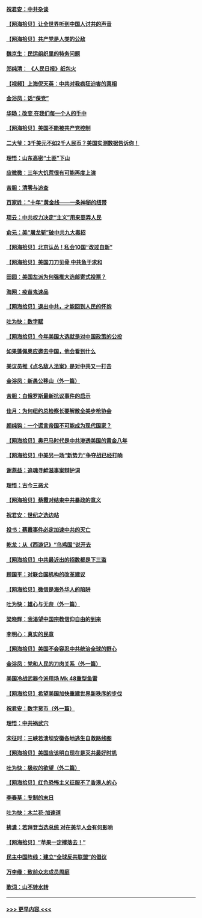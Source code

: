 #### [祝君安：中共杂谈](../pages/nsc993/n12366076.md?t=08300102) 
#### [【网海拾贝】让全世界听到中国人讨共的声音](../pages/nsc993/n12365569.md?t=08300102) 
#### [【网海拾贝】共产党是人类的公敌](../pages/nsc993/n12363182.md?t=08300102) 
#### [魏京生：民运组织里的特务问题](../pages/nsc993/n12363010.md?t=08300102) 
#### [郑纯清： 《人民日报》纸包火](../pages/nsc993/n12362706.md?t=08300102) 
#### [【视频】上海倪天英：中共对我疯狂迫害的真相](../pages/nsc993/n12356341.md?t=08300102) 
#### [金浴凤：话“保党”](../pages/nsc993/n12361867.md?t=08300102) 
#### [华旸：改变 在我们每一个人的手中](../pages/nsc993/n12361774.md?t=08300102) 
#### [【网海拾贝】美国不能被共产党控制](../pages/nsc993/n12360271.md?t=08300102) 
#### [二大爷：3千美元不如2千人民币？美国实测数据告诉你！](../pages/nsc993/n12358563.md?t=08300102) 
#### [理悟：山东高密“土匪”下山](../pages/nsc993/n12358535.md?t=08300102) 
#### [应微微：三年大饥荒很有可能再度上演](../pages/nsc993/n12358523.md?t=08300102) 
#### [苦胆：清零与追查](../pages/nsc993/n12358501.md?t=08300102) 
#### [百家姓：“十年”黄金线——一条神秘的纽带](../pages/nsc993/n12358319.md?t=08300102) 
#### [项云：中共权力决定“主义”用来耍弄人民](../pages/nsc993/n12358172.md?t=08300102) 
#### [俞元：美“屠龙斩”破中共九大毒招](../pages/nsc993/n12357822.md?t=08300102) 
#### [【网海拾贝】北京认怂！私会10国“改过自新”](../pages/nsc993/n12357784.md?t=08300102) 
#### [【网海拾贝】美国刀刀见骨 中共急于求和](../pages/nsc993/n12355511.md?t=08300102) 
#### [田园：美国左派为何强推大选邮寄式投票？](../pages/nsc993/n12352963.md?t=08300102) 
#### [海网：疫苗鬼速品](../pages/nsc993/n12354438.md?t=08300102) 
#### [【网海拾贝】退出中共，才能回到人民的怀抱](../pages/nsc993/n12352634.md?t=08300102) 
#### [吐为快：数字赋](../pages/nsc993/n12352317.md?t=08300102) 
#### [【网海拾贝】今年美国大选就是对中国政策的公投](../pages/nsc993/n12350973.md?t=08300102) 
#### [如果蓬佩奥应邀去中国，他会看到什么](../pages/nsc993/n12350945.md?t=08300102) 
#### [美议员推《点名敌人法案》是对中共又一打击](../pages/nsc993/n12350765.md?t=08300102) 
#### [金浴凤：新愚公移山（外一篇）](../pages/nsc993/n12350253.md?t=08300102) 
#### [苦胆：白俄罗斯最新抗议事件的启示](../pages/nsc993/n12349989.md?t=08300102) 
#### [佳月：为何纽约总检察长要解散全美步枪协会](../pages/nsc993/n12349939.md?t=08300102) 
#### [颜纯钩：一个谎言帝国不可能成为现代国家？](../pages/nsc993/n12349898.md?t=08300102) 
#### [【网海拾贝】奥巴马时代是中共渗透美国的黄金八年](../pages/nsc993/n12349284.md?t=08300102) 
#### [【网海拾贝】中美另一场“新势力”争夺战已经打响](../pages/nsc993/n12346998.md?t=08300102) 
#### [谢燕益：追魂寻衅滋事案辩护词](../pages/nsc993/n12346892.md?t=08300102) 
#### [理悟：古今三恶犬](../pages/nsc993/n12345190.md?t=08300102) 
#### [【网海拾贝】蔡霞对结束中共暴政的意义](../pages/nsc993/n12344263.md?t=08300102) 
#### [祝君安：世纪之选边站](../pages/nsc993/n12342382.md?t=08300102) 
#### [投书：蔡霞事件必定加速中共的灭亡](../pages/nsc993/n12341881.md?t=08300102) 
#### [乾龙：从《西游记》“乌鸡国”说开去](../pages/nsc993/n12341690.md?t=08300102) 
#### [【网海拾贝】中共最近出的招数都是下三滥](../pages/nsc993/n12341593.md?t=08300102) 
#### [顾国平：对联合国机构的改革建议](../pages/nsc993/n12339928.md?t=08300102) 
#### [【网海拾贝】微信是海外华人的陷阱](../pages/nsc993/n12338868.md?t=08300102) 
#### [吐为快：雄心与无奈（外一篇）](../pages/nsc993/n12338132.md?t=08300102) 
#### [梁晓辉：我渴望中国宗教信仰自由的到来](../pages/nsc993/n12336657.md?t=08300102) 
#### [李明心：真实的民意](../pages/nsc993/n12336089.md?t=08300102) 
#### [【网海拾贝】美国不会容忍中共统治全球的野心](../pages/nsc993/n12336063.md?t=08300102) 
#### [金浴凤：党和人民的刀肉关系（外一篇）](../pages/nsc993/n12335834.md?t=08300102) 
#### [美国冷战武器今派用场 Mk 48重型鱼雷](../pages/nsc993/n12335354.md?t=08300102) 
#### [【网海拾贝】希望美国加快重建世界新秩序的步伐](../pages/nsc993/n12334224.md?t=08300102) 
#### [祝君安：数字货币（外一篇）](../pages/nsc993/n12334186.md?t=08300102) 
#### [理悟：中共祸武穴](../pages/nsc993/n12333962.md?t=08300102) 
#### [宋征时：三峡若溃坝安徽各地逃生自救路线图](../pages/nsc993/n12332450.md?t=08300102) 
#### [【网海拾贝】美国应该明白现在是灭共最好时机](../pages/nsc993/n12332313.md?t=08300102) 
#### [吐为快：极权的欲望（外二篇）](../pages/nsc993/n12332089.md?t=08300102) 
#### [【网海拾贝】红色恐怖主义征服不了香港人的心](../pages/nsc993/n12329296.md?t=08300102) 
#### [李春草：专制的末日](../pages/nsc993/n12329079.md?t=08300102) 
#### [吐为快：木兰花‧加速道](../pages/nsc993/n12327366.md?t=08300102) 
#### [拂潇：若拜登当选总统 对在美华人会有何影响](../pages/nsc993/n12295996.md?t=08300102) 
#### [【网海拾贝】“苹果一定撑落去！”](../pages/nsc993/n12326784.md?t=08300102) 
#### [民主中国阵线：建立“全球反共联盟”的倡议](../pages/nsc993/n12324177.md?t=08300102) 
#### [万李缘：致前众志成员周庭](../pages/nsc993/n12324635.md?t=08300102) 
#### [歌词：山不转水转](../pages/nsc993/n12324599.md?t=08300102) 

----
#### [ >>> 更早内容 <<< ](../indexes/nsc993-earlier.md)
